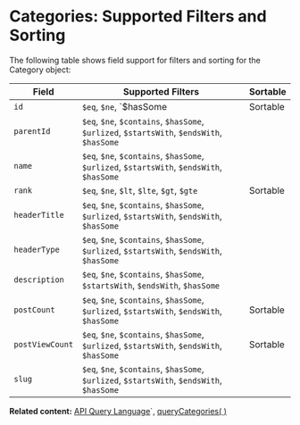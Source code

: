 # Categories: Supported Filters and Sorting

The following table shows field support for filters and sorting
for the Category object:

| Field           | Supported Filters                             | Sortable |
| --------------- | --------------------------------------------- | -------- |
| `id`            | `$eq`, `$ne`, `$hasSome    |   Sortable       |
| `parentId`   | `$eq`, `$ne`, `$contains`, `$hasSome`, `$urlized`, `$startsWith`, `$endsWith`, `$hasSome`	   |  |
| `name`   | `$eq`, `$ne`, `$contains`, `$hasSome`, `$urlized`, `$startsWith`, `$endsWith`, `$hasSome`	  |          |
| `rank`        | `$eq`, `$ne`, `$lt`, `$lte`, `$gt`, `$gte`	   | Sortable |
| `headerTitle` | `$eq`, `$ne`, `$contains`, `$hasSome`, `$urlized`, `$startsWith`, `$endsWith`, `$hasSome`	 |  |
| `headerType` | `$eq`, `$ne`, `$contains`, `$hasSome`, `$urlized`, `$startsWith`, `$endsWith`, `$hasSome`	|          |
| `description`   | `$eq`, `$ne`, `$contains`, `$hasSome`, `$startsWith`, `$endsWith`, `$hasSome`   |          |
| `postCount`        | `$eq`, `$ne`, `$contains`, `$hasSome`, `$urlized`, `$startsWith`, `$endsWith`, `$hasSome`	   | Sortable |
| `postViewCount` | `$eq`, `$ne`, `$contains`, `$hasSome`, `$urlized`, `$startsWith`, `$endsWith`, `$hasSome`	 | Sortable |
| `slug` | `$eq`, `$ne`, `$contains`, `$hasSome`, `$urlized`, `$startsWith`, `$endsWith`, `$hasSome`	 |          |

__Related content:__
[API Query Language](https://www.wix.com/velo/reference/api-overview/api-query-language)`,
[queryCategories( )](https://www.wix.com/velo/reference/wix-forum-v2/categories/querycategories)

